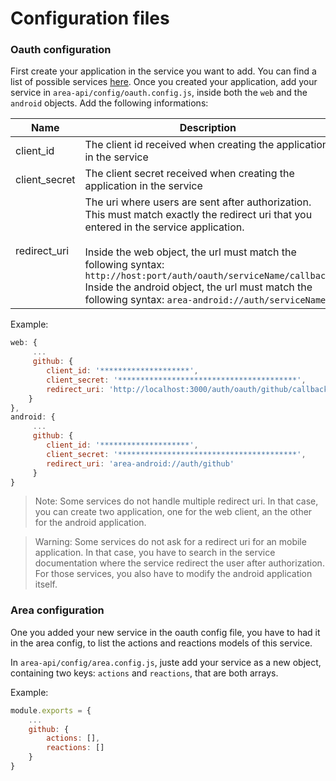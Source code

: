 # Configuration files

### Oauth configuration

First create your application in the service you want to add.
You can find a list of possible services [here](https://en.wikipedia.org/wiki/List_of_OAuth_providers).
Once you created your application, add your service in `area-api/config/oauth.config.js`, inside both the `web` and the `android` objects.
Add the following informations:

Name | Description
--- | ---
client_id     | The client id received when creating the application in the service
client_secret | The client secret received when creating the application in the service
redirect_uri  | The uri where users are sent after authorization. This must match exactly the redirect uri that you entered in the service application. <br><br>Inside the web object, the url must match the following syntax: `http://host:port/auth/oauth/serviceName/callback`<br>Inside the android object, the url must match the following syntax: `area-android://auth/serviceName`

Example:
```javascript
web: {
     ...
     github: {
        client_id: '********************',
        client_secret: '****************************************',
        redirect_uri: 'http://localhost:3000/auth/oauth/github/callback'
    }
},
android: {
     ...
     github: {
        client_id: '********************',
        client_secret: '****************************************',
        redirect_uri: 'area-android://auth/github'
     }
}
```
> Note: Some services do not handle multiple redirect uri. In that case, you can create two application, one for the web client, an the other for the android application.

> Warning: Some services do not ask for a redirect uri for an mobile application. In that case, you have to search in the service documentation where the service redirect the user after authorization. For those services, you also have to modify the android application itself.

### Area configuration

One you added your new service in the oauth config file, you have to had it in the area config, to list the actions and reactions models of this service.

In `area-api/config/area.config.js`, juste add your service as a new object, containing two keys: `actions` and `reactions`, that are both arrays.

Example:
```javascript
module.exports = {
    ...
    github: {
        actions: [],
        reactions: []
    }
}
```